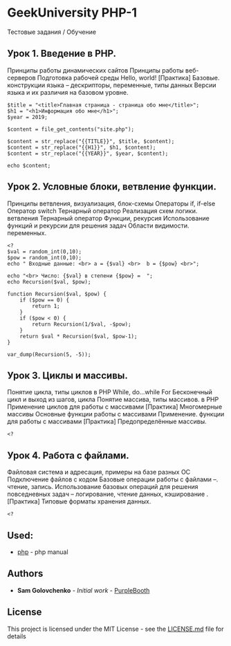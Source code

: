 # GeekUniversity PHP-1

Тестовые задания / Обучение

## Урок 1. Введение в PHP.

Принципы работы динамических сайтов Принципы работы веб-серверов Подготовка рабочей среды Hello, world! [Практика] Базовые. конструкции языка – дескрипторы, переменные, типы данных Версии языка и их различия на базовом уровне.

```
$title = "<title>Главная страница - страница обо мне</title>";
$h1 = "<h1>Информация обо мне</h1>";
$year = 2019;

$content = file_get_contents("site.php");

$content = str_replace("{{TITLE}}", $title, $content);
$content = str_replace("{{H1}}", $h1, $content);
$content = str_replace("{{YEAR}}", $year, $content);

echo $content;
```

## Урок 2. Условные блоки, ветвление функции.

Принципы ветвления, визуализация, блок-схемы Операторы if, if-else Оператор switch Тернарный оператор Реализация схем логики. ветвления Тернарный оператор Функции, рекурсия Использование функций и рекурсии для решения задач Области видимости. переменных.

```
<?
$val = random_int(0,10);
$pow = random_int(0,10);
echo " Входные данные: <br> a = {$val} <br>  b = {$pow} <br>";

echo "<br> Число: {$val} в степени {$pow} =  ";
echo Recursion($val, $pow);

function Recursion($val, $pow) {
    if ($pow == 0) {
        return 1;
    }
    if ($pow < 0) {
        return Recursion(1/$val, -$pow);
    }
    return $val * Recursion($val, $pow-1);
}

var_dump(Recursion(5, -5));
```

## Урок 3. Циклы и массивы.

Понятие цикла, типы циклов в PHP While, do…while For Бесконечный цикл и выход из шагов, цикла Понятие массива, типы массивов. в PHP Применение циклов для работы с массивами [Практика] Многомерные массивы Основные функции работы с массивами Применение. функции для работы с массивами [Практика] Предопределённые массивы.

```
<?

```

## Урок 4. Работа с файлами.

Файловая система и адресация, примеры на базе разных ОС Подключение файлов с кодом Базовые операции работы с файлами –. чтение, запись. Использование базовых операций для решения повседневных задач – логирование, чтение данных, кэширование .[Практика] Типовые форматы хранения данных.

```
<?

```

## Used:

* [php](https://www.php.net/manual/en/) - php manual

## Authors

* **Sam Golovchenko** - *Initial work* - [PurpleBooth](https://ifrosta.ru)

## License

This project is licensed under the MIT License - see the [LICENSE.md](LICENSE.md) file for details